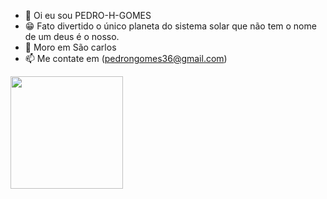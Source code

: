 - 👋 Oi eu sou PEDRO-H-GOMES
- 😁 Fato divertido o único planeta do sistema solar que não tem o nome de um deus é o nosso. 
- 🏡 Moro em São carlos
- 📫 Me contate em (pedrongomes36@gmail.com)
<div>
<a href="https://github.com/PEDRO-H-GOMES">
<img height="180cm" src="https://gith-read stats.vercel.app/api?usernamePEDRO-H-GOMES&show_icons=true&theme=draculainclude_all_commits=true&count_private-tru 
<img height="180cm" src="https://github-read-stats.vercel.app/api/top-langs/?username=PEDRO-H-GOMES&layout=compact&langs_count=16&theme=dracula"L>
</div>
<![Anurag's GitHub stats](https://github-readme-stats.vercel.app/api?username=anuraghazra&show_icons=true&theme=radical)>
